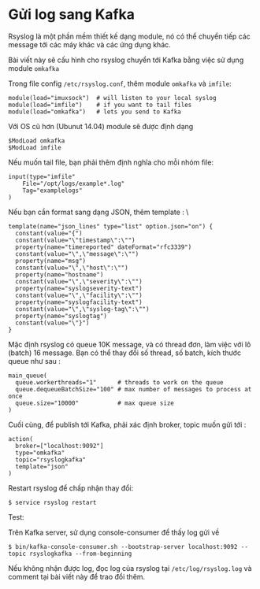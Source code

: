 # Gửi log sang Kafka

Rsyslog là một phần mềm thiết kế dạng module, nó có thể chuyển tiếp các message tới các máy khác và các ứng dụng khác.

Bài viết này sẽ cấu hình cho rsyslog chuyển tới Kafka bằng việc sử dụng module `omkafka`

Trong file config `/etc/rsyslog.conf`, thêm module `omkafka` và `imfile`:

	module(load="imuxsock")  # will listen to your local syslog
	module(load="imfile")    # if you want to tail files
	module(load="omkafka")   # lets you send to Kafka

Với OS cũ hơn (Ubunut 14.04) module sẽ được định dạng 

	$ModLoad omkafka
	$ModLoad imfile 

Nếu muốn tail file, bạn phải thêm định nghĩa cho mỗi nhóm file:

	input(type="imfile"
		File="/opt/logs/example*.log"
		Tag="examplelogs"
	)


Nếu bạn cần format sang dạng JSON, thêm template : \

	template(name="json_lines" type="list" option.json="on") {
	  constant(value="{")
	  constant(value="\"timestamp\":\"")
	  property(name="timereported" dateFormat="rfc3339")
	  constant(value="\",\"message\":\"")
	  property(name="msg")
	  constant(value="\",\"host\":\"")
	  property(name="hostname")
	  constant(value="\",\"severity\":\"")
	  property(name="syslogseverity-text")
	  constant(value="\",\"facility\":\"")
	  property(name="syslogfacility-text")
	  constant(value="\",\"syslog-tag\":\"")
	  property(name="syslogtag")
	  constant(value="\"}")
	}
	
Mặc định rsyslog có queue 10K message, và có thread đơn, làm việc với lô (batch) 16 message. Bạn có thể thay đổi số thread, số batch, kích thước queue như sau : 


	main_queue(
	  queue.workerthreads="1"      # threads to work on the queue
	  queue.dequeueBatchSize="100" # max number of messages to process at once
	  queue.size="10000"           # max queue size
	)
	
Cuối cùng, để publish tới Kafka, phải xác định broker, topic muốn gửi tới : 

	action(
	  broker=["localhost:9092"]
	  type="omkafka"
	  topic="rsyslogkafka"
	  template="json"
	)

Restart rsyslog để chấp nhận thay đổi:

	$ service rsyslog restart 
	
Test: 

Trên Kafka server, sử dụng console-consumer để thấy log gửi về 
	
	$ bin/kafka-console-consumer.sh --bootstrap-server localhost:9092 --topic rsyslogkafka --from-beginning

Nếu không nhận được log, đọc log của rsyslog tại `/etc/log/rsyslog.log` và comment tại bài viết này để trao đổi thêm.
	
	
	
